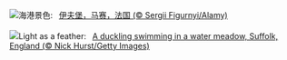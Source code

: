 ![](https://www.bing.com/th?id=OHR.PortMarseille_ZH-CN3194394496_UHD.jpg&w=1000)海港景色:&nbsp;&ensp;[伊夫堡，马赛，法国 (© Sergii Figurnyi/Alamy)](https://www.bing.com/th?id=OHR.PortMarseille_ZH-CN3194394496_UHD.jpg)
<br><br/>
![](https://www.bing.com/th?id=OHR.LittleDuckling_EN-US0447954247_UHD.jpg&w=1000)Light as a feather:&nbsp;&ensp;[A duckling swimming in a water meadow, Suffolk, England (© Nick Hurst/Getty Images)](https://www.bing.com/th?id=OHR.LittleDuckling_EN-US0447954247_UHD.jpg)
<br><br/>
